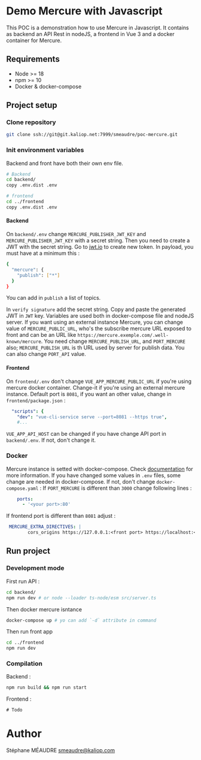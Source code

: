 # Demo Mercure with Javascript

This POC is a demonstration how to use Mercure in Javascript. It contains as backend an API Rest in nodeJS, a frontend in Vue 3 and a docker container for Mercure.

## Requirements
- Node >= 18
- npm >= 10
- Docker & docker-compose

## Project setup

### Clone repository
```bash
git clone ssh://git@git.kaliop.net:7999/smeaudre/poc-mercure.git
```

### Init environment variables
Backend and front have both their own env file.
```bash
# Backend
cd backend/
copy .env.dist .env

# frontend
cd ../frontend
copy .env.dist .env
```

#### Backend
On `backend/.env` change `MERCURE_PUBLISHER_JWT_KEY` and `MERCURE_PUBLISHER_JWT_KEY` with a secret string.
Then you need to create a JWT with the secret string. Go to [jwt.io](https://jwt.io/) to create new token.
In payload, you must have at a minimum this :
```bash
{
  "mercure": {
    "publish": ["*"]
  }
}
```
You can add in `publish` a list of topics.

In `verify signature` add the secret string. Copy and paste the generated JWT in `JWT` key.
Variables are used both in docker-compose file and nodeJS server.
If you want using an external instance Mercure, you can change value of `MERCURE_PUBLIC_URL`, who's the subscribe mercure URL exposed to front and can be an URL like `https://mercure.exemple.com/.well-known/mercure`. 
You need change `MERCURE_PUBLISH_URL`,  and `PORT_MERCURE` also; `MERCURE_PUBLISH_URL` is th URL used by server for publish data. You can also change `PORT_API` value.

#### Frontend
On `frontend/.env` don't change `VUE_APP_MERCURE_PUBLIC_URL` if you're using mercure docker container. Change-it if you're using an external mercure instance.
Default port is `8081`, if you want an other value, change in `frontend/package.json` :
```yaml
  "scripts": {
    "dev": "vue-cli-service serve --port=8081 --https true",
    #...
```
`VUE_APP_API_HOST` can be changed if you have change API port in `backend/.env`. If not, don't change it.

### Docker
Mercure instance is setted with docker-compose. Check [documentation](https://mercure.rocks/docs/hub/install) for more information.
If you have changed some values in `.env` files, some change are needed in docker-compose. If not, don't change `docker-compose.yaml` :
If `PORT_MERCURE` is different than `3000` change following lines :
```yaml
    ports:
      - '<your port>:80'
```
If frontend port is different than `8081` adjust :
```yaml
 MERCURE_EXTRA_DIRECTIVES: |
        cors_origins https://127.0.0.1:<front port> https://localhost:<front port>
```

## Run project
### Development mode
First run API :
```bash
cd backend/
npm run dev # or node --loader ts-node/esm src/server.ts
```
Then docker mercure isntance
```bash
docker-compose up # yo can add `-d` attribute in command
```
Then run front app
```bash
cd ../frontend
npm run dev
```

### Compilation
Backend :
```bash
npm run build && npm run start
```

Frontend :
```
# Todo
```

# Author
Stéphane MÉAUDRE <smeaudre@kaliop.com>

